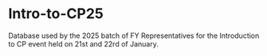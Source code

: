 # Intro-to-CP25
Database used by the 2025 batch of FY Representatives for the Introduction to CP event held on 21st and 22rd of January.
